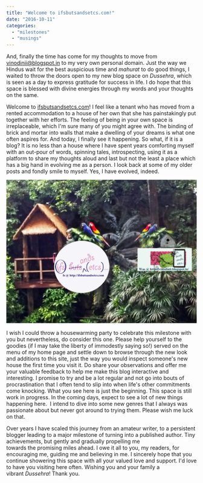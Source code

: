 ```yaml
---
title: "Welcome to ifsbutsandsetcs.com!"
date: "2016-10-11"
categories: 
  - "milestones"
  - "musings"
---
```


And, finally the time has come for my thoughts to move from [vinodinii@blogspot.in](http://vinodinii.blogspot.in/) to my very own personal domain. Just the way we Hindus wait for the best auspicious time and _mahurat_ to do good things, I waited to throw the doors open to my new blog space on _Dussehra_, which is seen as a day to express gratitude for success in life. I do hope that this space is blessed with divine energies through my words and your thoughts on the same.

Welcome to [ifsbutsandsetcs.com](http://ifsbutsandsetcs.com/)! I feel like a tenant who has moved from a rented accommodation to a house of her own that she has painstakingly put together with her efforts. The feeling of being in your own space is irreplaceable, which I'm sure many of you might agree with. The binding of brick and mortar into walls that make a dwelling of your dreams is what one often aspires for. And today, I finally see it happening. So what, if it is a blog? It is no less than a house where I have spent years comforting myself with an out-pour of words, spinning tales, introspecting, using it as a platform to share my thoughts aloud and last but not the least a place which has a big hand in evolving me as a person. I look back at some of my older posts and fondly smile to myself. Yes, I have evolved, indeed.

[![](images/blogpic-1024x768.jpg)](http://ifsbutsandsetcs.com/wp-content/uploads/2016/10/blogpic.jpg)

I wish I could throw a housewarming party to celebrate this milestone with you but nevertheless, do consider this one. Please help yourself to the goodies (if I may take the liberty of immodestly saying so!) served on the menu of my home page and settle down to browse through the new look and additions to this site, just the way you would inspect someone's new house the first time you visit it. Do share your observations and offer me your valuable feedback to help me make this blog interactive and interesting. I promise to try and be a lot regular and not go into bouts of procrastination that I often tend to slip into when life's other commitments come knocking. What you see here is just the beginning. This space is still work in progress. In the coming days, expect to see a lot of new things happening here.  I intend to dive into some new genres that I always was passionate about but never got around to trying them. Please wish me luck on that.

Over years I have scaled this journey from an amateur writer, to a persistent blogger leading to a major milestone of turning into a published author. Tiny achievements, but gently and gradually propelling me towards the promising miles ahead. I owe it all to you, my readers, for encouraging me, guiding me and believing in me. I sincerely hope that you continue showering this space with all your valued love and support. I'd love to have you visiting here often. Wishing you and your family a vibrant _Dussehra_! Thank you.

